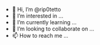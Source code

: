 - 👋 Hi, I’m @rip0tetto
- 👀 I’m interested in ...
- 🌱 I’m currently learning ...
- 💞️ I’m looking to collaborate on ...
- 📫 How to reach me ...

<!---
rip0tetto/rip0tetto is a ✨ special ✨ repository because its `README.md` (this file) appears on your GitHub profile.
You can click the Preview link to take a look at your changes.
--->
